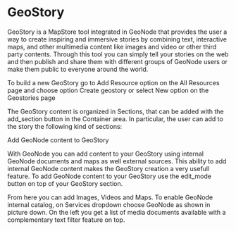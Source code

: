 # GeoStory

GeoStory is a MapStore tool integrated in GeoNode that provides the user a way to create inspiring and immersive stories by combining text, interactive maps, and other multimedia content like images and video or other third party contents. Through this tool you can simply tell your stories on the web and then publish and share them with different groups of GeoNode users or make them public to everyone around the world.

To build a new GeoStory go to Add Resource option on the All Resources page and choose option Create geostory or select New option on the Geostories page

The GeoStory content is organized in Sections, that can be added with the add_section button in the Container area. In particular, the user can add to the story the following kind of sections:

Add GeoNode content to GeoStory

With GeoNode you can add content to your GeoStory using internal GeoNode documents and maps as well external sources. This ability to add internal GeoNode content makes the GeoStory creation a very usefull feature.
To add GeoNode content to your GeoStory use the edit_mode button on top of your GeoStory section.

From here you can add Images, Videos and Maps. To enable GeoNode internal catalog, on Services dropdown choose GeoNode as shown in picture down. On the left you get a list of media documents available with a complementary text filter feature on top.

